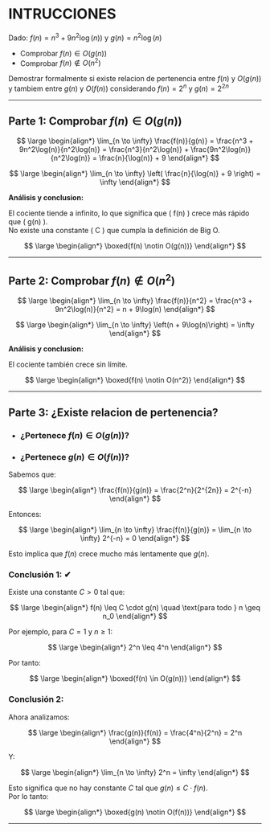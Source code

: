
# INTRUCCIONES
Dado: $f(n) = n^3 + 9n^2\log(n))$ y $g(n) = n^2\log(n)$
* Comprobar $f(n) \in O(g(n))$
* Comprobar $f(n) \notin O(n^2)$

Demostrar formalmente si existe relacion de pertenencia entre $f(n)$ y $O(g(n))$ y tambiem entre $g(n)$ y $O(f(n))$ considerando $f(n) = 2^n$ y $g(n) = 2^{2n}$ 

---

##  Parte 1: Comprobar $f(n) \in O(g(n))$

$$
\large
\begin{align*}
\lim_{n \to \infty} \frac{f(n)}{g(n)} = \frac{n^3 + 9n^2\log(n)}{n^2\log(n)} = \frac{n^3}{n^2\log(n)} + \frac{9n^2\log(n)}{n^2\log(n)} = \frac{n}{\log(n)} + 9
\end{align*}
$$

$$
\large
\begin{align*}
\lim_{n \to \infty} \left( \frac{n}{\log(n)} + 9 \right) = \infty
\end{align*}
$$

**Análisis y conclusion:**

El cociente tiende a infinito, lo que significa que \( f(n) \) crece más rápido que \( g(n) \).  
No existe una constante \( C \) que cumpla la definición de Big O.

$$
\large
\begin{align*}
\boxed{f(n) \notin O(g(n))}
\end{align*}
$$

---

##  Parte 2: Comprobar $f(n) \notin O(n^2)$

$$
\large
\begin{align*}
\lim_{n \to \infty} \frac{f(n)}{n^2} = \frac{n^3 + 9n^2\log(n)}{n^2} = n + 9\log(n)
\end{align*}
$$

$$
\large
\begin{align*}
\lim_{n \to \infty} \left(n + 9\log(n)\right) = \infty
\end{align*}
$$

**Análisis y conclusion:**

El cociente también crece sin límite.

$$
\large
\begin{align*}
\boxed{f(n) \notin O(n^2)}
\end{align*}
$$

---

##  Parte 3: ¿Existe relacion de pertenencia? 
* ### ¿Pertenece $f(n) \in O(g(n))$?
* ### ¿Pertenece $g(n) \in O(f(n))$?

Sabemos que:

$$
\large
\begin{align*}
\frac{f(n)}{g(n)} = \frac{2^n}{2^{2n}} = 2^{-n}
\end{align*}
$$

Entonces:

$$
\large
\begin{align*}
\lim_{n \to \infty} \frac{f(n)}{g(n)} = \lim_{n \to \infty} 2^{-n} = 0
\end{align*}
$$

Esto implica que $f(n)$ crece mucho más lentamente que $g(n)$.

### Conclusión 1: ✔

Existe una constante $C > 0$ tal que:

$$
\large
\begin{align*}
f(n) \leq C \cdot g(n) \quad \text{para todo } n \geq n_0
\end{align*}
$$

Por ejemplo, para $C = 1$ y $n \geq 1$:

$$
\large
\begin{align*}
2^n \leq 4^n
\end{align*}
$$

Por tanto:

$$
\large
\begin{align*}
\boxed{f(n) \in O(g(n))}
\end{align*}
$$

### Conclusión 2: 

Ahora analizamos:

$$
\large
\begin{align*}
\frac{g(n)}{f(n)} = \frac{4^n}{2^n} = 2^n
\end{align*}
$$

Y:

$$
\large
\begin{align*}
\lim_{n \to \infty} 2^n = \infty
\end{align*}
$$

Esto significa que no hay constante $C$ tal que $g(n) \leq C \cdot f(n)$.  
Por lo tanto:

$$
\large
\begin{align*}
\boxed{g(n) \notin O(f(n))}
\end{align*}
$$

---
